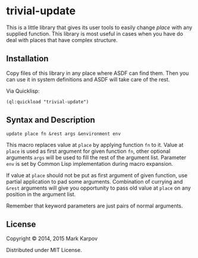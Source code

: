 # trivial-update

This is a little library that gives its user tools to easily change *place*
with any supplied function. This library is most useful in cases when you
have do deal with places that have complex structure.

## Installation

Copy files of this library in any place where ASDF can find them. Then you
can use it in system definitions and ASDF will take care of the rest.

Via Quicklisp:

```
(ql:quickload "trivial-update")
```

## Syntax and Description

`update place fn &rest args &environment env`

This macro replaces value at `place` by applying function `fn` to it. Value
at `place` is used as first argument for given function `fn`, other optional
arguments `args` will be used to fill the rest of the argument
list. Parameter `env` is set by Common Lisp implementation during macro
expansion.

If value at `place` should not be put as first argument of given function,
use partial application to pad some arguments. Combination of currying and
`&rest` arguments will give you opportunity to pass old value at `place` on
any position in the argument list.

Remember that keyword parameters are just pairs of normal arguments.

## License

Copyright © 2014, 2015 Mark Karpov

Distributed under MIT License.
